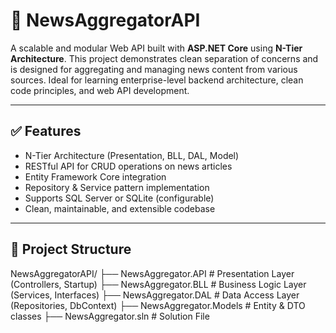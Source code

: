 # 📰 NewsAggregatorAPI

A scalable and modular Web API built with **ASP.NET Core** using **N-Tier Architecture**.
This project demonstrates clean separation of concerns and is designed for aggregating and managing news content from various sources.
Ideal for learning enterprise-level backend architecture, clean code principles, and web API development.

---

## ✅ Features

- N-Tier Architecture (Presentation, BLL, DAL, Model)
- RESTful API for CRUD operations on news articles
- Entity Framework Core integration
- Repository & Service pattern implementation
- Supports SQL Server or SQLite (configurable)
- Clean, maintainable, and extensible codebase

---

## 📁 Project Structure
NewsAggregatorAPI/
├── NewsAggregator.API # Presentation Layer (Controllers, Startup)
├── NewsAggregator.BLL # Business Logic Layer (Services, Interfaces)
├── NewsAggregator.DAL # Data Access Layer (Repositories, DbContext)
├── NewsAggregator.Models # Entity & DTO classes
├── NewsAggregator.sln # Solution File
